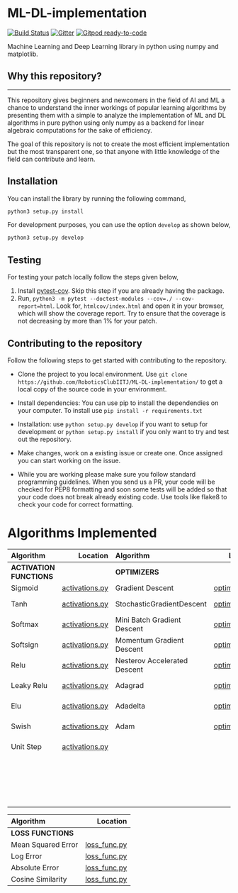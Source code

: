 # ML-DL-implementation
[![Build Status](https://travis-ci.org/RoboticsClubIITJ/ML-DL-implementation.svg?branch=master)](https://travis-ci.org/RoboticsClubIITJ/ML-DL-implementation)
[![Gitter](https://badges.gitter.im/ML-DL-implementation/community.svg)](https://gitter.im/ML-DL-implementation/community?utm_source=badge&utm_medium=badge&utm_campaign=pr-badge)
[![Gitpod ready-to-code](https://img.shields.io/badge/Gitpod-ready--to--code-blue?logo=gitpod)](https://gitpod.io/#https://github.com/RoboticsClubIITJ/ML-DL-implementation)

Machine Learning and Deep Learning library in python using numpy and matplotlib.

## Why this repository?
-----------------------

This repository gives beginners and newcomers in
the field of AI and ML a chance to understand the
inner workings of popular learning algorithms by presenting them with a simple to analyze the implementation of ML and DL algorithms in pure python using only numpy as a backend for linear algebraic computations for the sake of efficiency.

The goal of this repository is not to create the most efficient implementation but the most transparent one, so that anyone with little knowledge of the field can contribute and learn.

Installation
------------

You can install the library by running the following command,

```python
python3 setup.py install
```

For development purposes, you can use the option `develop` as shown below,

```python
python3 setup.py develop
```
   
Testing
-------

For testing your patch locally follow the steps given below,

1. Install [pytest-cov](https://pypi.org/project/pytest-cov/). Skip this step if you are already having the package.
2. Run, `python3 -m pytest --doctest-modules --cov=./ --cov-report=html`. Look for, `htmlcov/index.html` and open it in your browser, which will show the coverage report. Try to ensure that the coverage is not decreasing by more than 1% for your patch.


## Contributing to the repository

Follow the following steps to get started with contributing to the repository.

- Clone the project to you local environment.
  Use
  `git clone https://github.com/RoboticsClubIITJ/ML-DL-implementation/`
  to get a local copy of the source code in your environment.

- Install dependencies: You can use pip to install the dependendies on your computer.
  To install use
  `pip install -r requirements.txt`

- Installation:
  use `python setup.py develop` if you want to setup for development or `python setup.py install` if you only want to try and test out the repository.

- Make changes, work on a existing issue or create one. Once assigned you can start working on the issue.

- While you are working please make sure you follow standard programming guidelines. When you send us a PR, your code will be checked for PEP8 formatting and soon some tests will be added so that your code does not break already existing code. Use tools like flake8 to check your code for correct formatting.


# Algorithms Implemented

| Algorithm | Location |  Algorithm | Location | Algorithm | Location |
| :------------ | ------------: | :------------ | ------------: | :------------ | ------------: |
| **ACTIVATION FUNCTIONS**| |**OPTIMIZERS**|| **MODELS** | |
| Sigmoid | [activations.py](https://github.com/RoboticsClubIITJ/ML-DL-implementation/blob/master/MLlib/activations.py#L4) | Gradient Descent | [optimizers.py](https://github.com/RoboticsClubIITJ/ML-DL-implementation/blob/master/MLlib/optimizers.py#L6) | Linear Regression | [models.py](https://github.com/RoboticsClubIITJ/ML-DL-implementation/blob/master/MLlib/models.py#L21) 
| Tanh | [activations.py](https://github.com/RoboticsClubIITJ/ML-DL-implementation/blob/master/MLlib/activations.py#L46) | StochasticGradientDescent | [optimizers.py](https://github.com/RoboticsClubIITJ/ML-DL-implementation/blob/master/MLlib/optimizers.py#L59) | Logistic Regression| [models.py](https://github.com/RoboticsClubIITJ/ML-DL-implementation/blob/master/MLlib/models.py#L364) |
| Softmax | [activations.py](https://github.com/RoboticsClubIITJ/ML-DL-implementation/blob/master/MLlib/activations.py#L86) | Mini Batch Gradient Descent | [optimizers.py](https://github.com/RoboticsClubIITJ/ML-DL-implementation/blob/master/MLlib/optimizers.py#L126) | Decision Tree Classifier| [models.py](https://github.com/RoboticsClubIITJ/ML-DL-implementation/blob/master/MLlib/models.py#L465)|
| Softsign | [activations.py](https://github.com/RoboticsClubIITJ/ML-DL-implementation/blob/master/MLlib/activations.py#L134) | Momentum Gradient Descent | [optimizers.py](https://github.com/RoboticsClubIITJ/ML-DL-implementation/blob/master/MLlib/optimizers.py#L204) | KNN Classifier/Regessor| [models.py](https://github.com/RoboticsClubIITJ/ML-DL-implementation/blob/master/MLlib/models.py#L541) |
| Relu | [activations.py](https://github.com/RoboticsClubIITJ/ML-DL-implementation/blob/master/MLlib/activations.py#L174) | Nesterov Accelerated Descent | [optimizers.py](https://github.com/RoboticsClubIITJ/ML-DL-implementation/blob/master/MLlib/optimizers.py#L297) | Naive Bayes | [models.py](https://github.com/RoboticsClubIITJ/ML-DL-implementation/blob/master/MLlib/models.py#L626)|
| Leaky Relu | [activations.py](https://github.com/RoboticsClubIITJ/ML-DL-implementation/blob/master/MLlib/activations.py#L214) | Adagrad | [optimizers.py](https://github.com/RoboticsClubIITJ/ML-DL-implementation/blob/master/MLlib/optimizers.py#L392) | Gaussian Naive Bayes| [models.py](https://github.com/RoboticsClubIITJ/ML-DL-implementation/blob/master/MLlib/models.py#L686) |
| Elu | [activations.py](https://github.com/RoboticsClubIITJ/ML-DL-implementation/blob/master/MLlib/activations.py#L261) | Adadelta | [optimizers.py](https://github.com/RoboticsClubIITJ/ML-DL-implementation/blob/master/MLlib/optimizers.py#L467) |  K Means Clustering| [models.py](https://github.com/RoboticsClubIITJ/ML-DL-implementation/blob/master/MLlib/models.py#L786) |
| Swish | [activations.py](https://github.com/RoboticsClubIITJ/ML-DL-implementation/blob/master/MLlib/activations.py#L305) | Adam | [optimizers.py](https://github.com/RoboticsClubIITJ/ML-DL-implementation/blob/master/MLlib/optimizers.py#L545) | Polynomial Regression | [models.py](https://github.com/RoboticsClubIITJ/ML-DL-implementation/blob/master/MLlib/models.py#L185) |
| Unit Step | [activations.py](https://github.com/RoboticsClubIITJ/ML-DL-implementation/blob/master/MLlib/activations.py#L285) | | | Bernoli Naive Bayes | [models.py](https://github.com/RoboticsClubIITJ/ML-DL-implementation/blob/master/MLlib/models.py#L740) |
| | | | | Multinomial Naive Bayes | [models.py](https://github.com/RoboticsClubIITJ/ML-DL-implementation/blob/master/MLlib/models.py#L764) |
| | | | | Principle component analysis | [models.py](https://github.com/RoboticsClubIITJ/ML-DL-implementation/blob/master/MLlib/models.py#L874) |

| Algorithm | Location |
| :------------ | ------------: |
|**LOSS FUNCTIONS**| |
| Mean Squared Error | [loss_func.py](https://github.com/RoboticsClubIITJ/ML-DL-implementation/blob/master/MLlib/loss_func.py#L5)
|Log Error | [loss_func.py](https://github.com/RoboticsClubIITJ/ML-DL-implementation/blob/master/MLlib/loss_func.py#L57)
| Absolute Error | [loss_func.py](https://github.com/RoboticsClubIITJ/ML-DL-implementation/blob/master/MLlib/loss_func.py#L113)
| Cosine Similarity | [loss_func.py](https://github.com/RoboticsClubIITJ/ML-DL-implementation/blob/master/MLlib/loss_func.py#L173)
